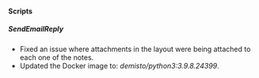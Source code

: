 
#### Scripts
##### SendEmailReply
- Fixed an issue where attachments in the layout were being attached to each one of the notes.
- Updated the Docker image to: *demisto/python3:3.9.8.24399*.
